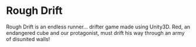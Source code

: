 # Rough Drift
Rough Drift is an endless runner... drifter game made using Unity3D.
Red, an endangered cube and our protagonist, must drift his way through an army of disunited walls!
